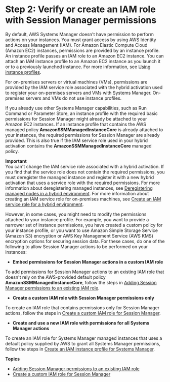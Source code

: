 # Step 2: Verify or create an IAM role with Session Manager permissions<a name="session-manager-getting-started-instance-profile"></a>

By default, AWS Systems Manager doesn't have permission to perform actions on your instances\. You must grant access by using AWS Identity and Access Management \(IAM\)\. For Amazon Elastic Compute Cloud \(Amazon EC2\) instances, permissions are provided by an instance profile\. An instance profile passes an IAM role to an Amazon EC2 instance\. You can attach an IAM instance profile to an Amazon EC2 instance as you launch it or to a previously launched instance\. For more information, see [Using instance profiles](https://docs.aws.amazon.com/IAM/latest/UserGuide/roles-usingrole-instanceprofile.html)\.

For on\-premises servers or virtual machines \(VMs\), permissions are provided by the IAM service role associated with the hybrid activation used to register your on\-permises servers and VMs with Systems Manager\. On\-premises servers and VMs do not use instance profiles\.

If you already use other Systems Manager capabilities, such as Run Command or Parameter Store, an instance profile with the required basic permissions for Session Manager might already be attached to your Amazon EC2 instances\. If an instance profile that contains the AWS managed policy **AmazonSSMManagedInstanceCore** is already attached to your instances, the required permissions for Session Manager are already provided\. This is also true if the IAM service role used in your hybrid activation contains the **AmazonSSMManagedInstanceCore** managed policy\.

**Important**  
You can't change the IAM service role associated with a hybrid activation\. If you find that the service role does not contain the required permissions, you must deregister the managed instance and register it with a new hybrid activation that uses a service role with the required permissions\. For more information about deregistering managed instances, see [Deregistering managed nodes in a hybrid environment](systems-manager-managed-instances-advanced-deregister.md)\. For more information about creating an IAM service role for on\-premises machines, see [Create an IAM service role for a hybrid environment](https://docs.aws.amazon.com/systems-manager/latest/userguide/sysman-service-role.html)\.

However, in some cases, you might need to modify the permissions attached to your instance profile\. For example, you want to provide a narrower set of instance permissions, you have created a custom policy for your instance profile, or you want to use Amazon Simple Storage Service \(Amazon S3\) encryption or AWS Key Management Service \(AWS KMS\) encryption options for securing session data\. For these cases, do one of the following to allow Session Manager actions to be performed on your instances:
+  **Embed permissions for Session Manager actions in a custom IAM role** 

  To add permissions for Session Manager actions to an existing IAM role that doesn't rely on the AWS\-provided default policy **AmazonSSMManagedInstanceCore**, follow the steps in [Adding Session Manager permissions to an existing IAM role](getting-started-add-permissions-to-existing-profile.md)\.
+  **Create a custom IAM role with Session Manager permissions only** 

  To create an IAM role that contains permissions only for Session Manager actions, follow the steps in [Create a custom IAM role for Session Manager](getting-started-create-iam-instance-profile.md)\.
+  **Create and use a new IAM role with permissions for all Systems Manager actions** 

  To create an IAM role for Systems Manager managed instances that uses a default policy supplied by AWS to grant all Systems Manager permissions, follow the steps in [Create an IAM instance profile for Systems Manager](setup-instance-profile.md)\.

**Topics**
+ [Adding Session Manager permissions to an existing IAM role](getting-started-add-permissions-to-existing-profile.md)
+ [Create a custom IAM role for Session Manager](getting-started-create-iam-instance-profile.md)
